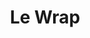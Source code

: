 ---
layout: child_layout/case_studies_item
title: Le Wrap
permalink: /case-studies/le-wrap/
data_type: case_study

vision: <p>Le Wrap is one of Australia’s fastest growing franchise chains. They are passionate about delivering fresh and healthy food to their customers. Although their first store opened in 2005 the recent rapid expansion has meant the company’s communication and marketing needed to be updated for future growth.</p>

strategy_execution: <p>Our initial meetings examined their marketing suite and from this the first two components that rapidly needed updating was their website and then their material to attract future franchise partners.</p><p>We consolidated previous work completed by a variety of contractors and then formalised a new style guide that on approval was rolled out across a new website and franchise partner information book.</p><p>Le Wrap was initially skeptical of marketing agencies after a run of bad experiences. We worked closely with them to understand their requirements and then provided them with systems and processes that they could easily understand and worked for them.</p><p>After delivering on time, to budget and to a greater standard than they were expecting we are now their single agency and further work continues on the brand.</p>

testimonial_id: null

media:
  - src: /img/content/gallery-1@2x.jpg
  - src: /img/content/gallery-2@2x.jpg
  - src: /img/content/gallery-3@2x.jpg
---